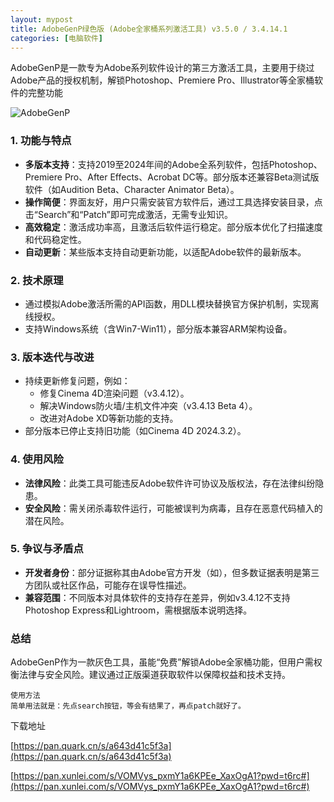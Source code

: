 ```yaml
---
layout: mypost
title: AdobeGenP绿色版 (Adobe全家桶系列激活工具) v3.5.0 / 3.4.14.1 
categories: [电脑软件]
---
```



AdobeGenP是一款专为Adobe系列软件设计的第三方激活工具，主要用于绕过Adobe产品的授权机制，解锁Photoshop、Premiere Pro、Illustrator等全家桶软件的完整功能

![AdobeGenP](https://gcore.jsdelivr.net/gh/jikcc/jikcc.github.io/IMG/20250206_093208.png)


### 1. **功能与特点**
- **多版本支持**：支持2019至2024年间的Adobe全系列软件，包括Photoshop、Premiere Pro、After Effects、Acrobat DC等。部分版本还兼容Beta测试版软件（如Audition Beta、Character Animator Beta）。
- **操作简便**：界面友好，用户只需安装官方软件后，通过工具选择安装目录，点击“Search”和“Patch”即可完成激活，无需专业知识。
- **高效稳定**：激活成功率高，且激活后软件运行稳定。部分版本优化了扫描速度和代码稳定性。
- **自动更新**：某些版本支持自动更新功能，以适配Adobe软件的最新版本。

### 2. **技术原理**
- 通过模拟Adobe激活所需的API函数，用DLL模块替换官方保护机制，实现离线授权。
- 支持Windows系统（含Win7-Win11），部分版本兼容ARM架构设备。

### 3. **版本迭代与改进**
- 持续更新修复问题，例如：
  - 修复Cinema 4D渲染问题（v3.4.12）。
  - 解决Windows防火墙/主机文件冲突（v3.4.13 Beta 4）。
  - 改进对Adobe XD等新功能的支持。
- 部分版本已停止支持旧功能（如Cinema 4D 2024.3.2）。

### 4. **使用风险**
- **法律风险**：此类工具可能违反Adobe软件许可协议及版权法，存在法律纠纷隐患。
- **安全风险**：需关闭杀毒软件运行，可能被误判为病毒，且存在恶意代码植入的潜在风险。

### 5. **争议与矛盾点**
- **开发者身份**：部分证据称其由Adobe官方开发（如），但多数证据表明是第三方团队或社区作品，可能存在误导性描述。
- **兼容范围**：不同版本对具体软件的支持存在差异，例如v3.4.12不支持Photoshop Express和Lightroom，需根据版本说明选择。

### 总结
AdobeGenP作为一款灰色工具，虽能“免费”解锁Adobe全家桶功能，但用户需权衡法律与安全风险。建议通过正版渠道获取软件以保障权益和技术支持。
```
使用方法
简单用法就是：先点search按钮，等会有结果了，再点patch就好了。
```

下载地址

[https://pan.quark.cn/s/a643d41c5f3a](https://pan.quark.cn/s/a643d41c5f3a)

[https://pan.xunlei.com/s/VOMVys_pxmY1a6KPEe_XaxOgA1?pwd=t6rc#](https://pan.xunlei.com/s/VOMVys_pxmY1a6KPEe_XaxOgA1?pwd=t6rc#)

